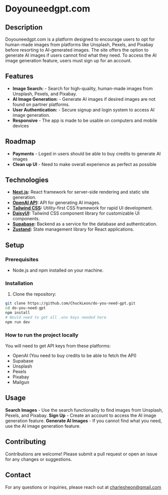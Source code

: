 # Doyouneedgpt.com

## Description

Doyouneedgpt.com is a platform designed to encourage users to opt for human-made images from platforms like Unsplash, Pexels, and Pixabay before resorting to AI-generated images.
The site offers the option to generate AI images if users cannot find what they need.
To access the AI image generation feature, users must sign up for an account.

## Features

- **Image Search:** - Search for high-quality, human-made images from Unsplash, Pexels, and Pixabay.
- **AI Image Generation:** - Generate AI images if desired images are not found on partner platforms.
- **User Authentication:** - Secure signup and login system to access AI image generation.
- **Responsive** - The app is made to be usable on computers and mobile devices

## Roadmap

- **Payments** - Loged in users should be able to buy credits to generate AI images
- **Clean up UI** - Need to make overall experience as perfect as possible

## Technologies

- **[Next.js](https://nextjs.org/):** React framework for server-side rendering and static site generation.
- **[OpenAI API](https://openai.com/api/):** API for generating AI images.
- **[Tailwind CSS](https://tailwindcss.com/):** Utility-first CSS framework for rapid UI development.
- **[DaisyUI](https://daisyui.com/):** Tailwind CSS component library for customizable UI components.
- **[Supabase](https://supabase.com/):** Backend as a service for the database and authentication.
- **[Zustand](https://zustand-demo.pmnd.rs/):** State management library for React applications.

## Setup

### Prerequisites

- Node.js and npm installed on your machine.

### Installation

1. Clone the repository:

```bash
git clone https://github.com/ChuckLeon/do-you-need-gpt.git
cd do-you-need-gpt
npm install
# Would need to get all .env keys needed here
npm run dev
```

### How to run the project locally

You will need to get API keys from these platforms:

- OpenAI (You need to buy credits to be able to fetch the API)
- Supabase
- Unsplash
- Pexels
- Pixabay
- Mailgun

## Usage

**Search Images** - Use the search functionality to find images from Unsplash, Pexels, and Pixabay.
**Sign Up** - Create an account to access the AI image generation feature.
**Generate AI Images** - If you cannot find what you need, use the AI image generation feature.

## Contributing

Contributions are welcome! Please submit a pull request or open an issue for any changes or suggestions.

## Contact

For any questions or inquiries, please reach out at charlesheon@gmail.com

